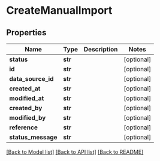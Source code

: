 # CreateManualImport

## Properties
Name | Type | Description | Notes
------------ | ------------- | ------------- | -------------
**status** | **str** |  | [optional] 
**id** | **str** |  | [optional] 
**data_source_id** | **str** |  | [optional] 
**created_at** | **str** |  | [optional] 
**modified_at** | **str** |  | [optional] 
**created_by** | **str** |  | [optional] 
**modified_by** | **str** |  | [optional] 
**reference** | **str** |  | [optional] 
**status_message** | **str** |  | [optional] 

[[Back to Model list]](../README.md#documentation-for-models) [[Back to API list]](../README.md#documentation-for-api-endpoints) [[Back to README]](../README.md)

